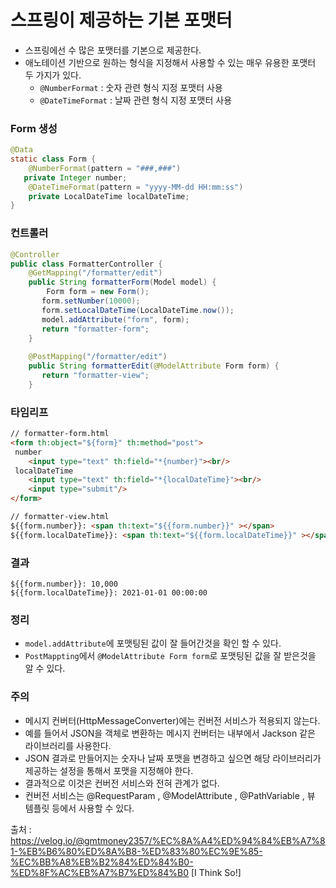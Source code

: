 <h1> 스프링이 제공하는 기본 포맷터 </h1>

- 스프링에선 수 많은 포맷터를 기본으로 제공한다.
- 애노테이션 기반으로 원하는 형식을 지정해서 사용할 수 있는 매우 유용한 포맷터 두 가지가 있다.
  - `@NumberFormat` : 숫자 관련 형식 지정 포맷터 사용
  - `@DateTimeFormat` : 날짜 관련 형식 지정 포맷터 사용

<h3> Form 생성 </h3>

```java
@Data
static class Form {
    @NumberFormat(pattern = "###,###")
   private Integer number;
    @DateTimeFormat(pattern = "yyyy-MM-dd HH:mm:ss")
    private LocalDateTime localDateTime;
}
```

<h3> 컨트롤러 </h3>

```java
@Controller
public class FormatterController {
    @GetMapping("/formatter/edit")
    public String formatterForm(Model model) {
        Form form = new Form();
       form.setNumber(10000);
       form.setLocalDateTime(LocalDateTime.now());
       model.addAttribute("form", form);
       return "formatter-form";
    }
    
    @PostMapping("/formatter/edit")
    public String formatterEdit(@ModelAttribute Form form) {
       return "formatter-view";
    }
```
  
<h3> 타임리프 </h3>

``` html 
// formatter-form.html
<form th:object="${form}" th:method="post">
 number
    <input type="text" th:field="*{number}"><br/>
 localDateTime
    <input type="text" th:field="*{localDateTime}"><br/>
    <input type="submit"/>
</form>

// formatter-view.html
${{form.number}}: <span th:text="${{form.number}}" ></span>
${{form.localDateTime}}: <span th:text="${{form.localDateTime}}" ></span>
```

<h3> 결과 </h3>

```
${{form.number}}: 10,000
${{form.localDateTime}}: 2021-01-01 00:00:00
```

<h3> 정리 </h3>

- `model.addAttribute`에 포맷팅된 값이 잘 들어간것을 확인 할 수 있다.
- `PostMappting`에서 `@ModelAttribute Form form`로 포맷팅된 값을 잘 받은것을 알 수 있다.

<h3> 주의 </h3>

- 메시지 컨버터(HttpMessageConverter)에는 컨버전 서비스가 적용되지 않는다.
- 예를 들어서 JSON을 객체로 변환하는 메시지 컨버터는 내부에서 Jackson 같은 라이브러리를 사용한다.
- JSON 결과로 만들어지는 숫자나 날짜 포맷을 변경하고 싶으면 해당 라이브러리가 제공하는 설정을 통해서 포맷을 지정해야 한다.
- 결과적으로 이것은 컨버전 서비스와 전혀 관계가 없다.
- 컨버전 서비스는 @RequestParam , @ModelAttribute , @PathVariable , 뷰 템플릿 등에서 사용할 수 있다.

출처 : https://velog.io/@gmtmoney2357/%EC%8A%A4%ED%94%84%EB%A7%81-%EB%B6%80%ED%8A%B8-%ED%83%80%EC%9E%85-%EC%BB%A8%EB%B2%84%ED%84%B0-%ED%8F%AC%EB%A7%B7%ED%84%B0 [I Think So!]
